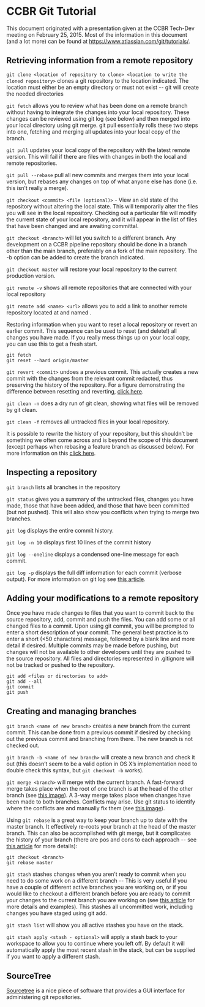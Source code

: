 # CCBR Git Tutorial

This document originated with a presentation given at the CCBR Tech-Dev meeting on February 25, 2015. Most of the information in this document (and a lot more) can be found at https://www.atlassian.com/git/tutorials/.

## Retrieving information from a remote repository
`git clone <location of repository to clone> <location to write the cloned repository>` clones a git repository to the location indicated. The location must either be an empty directory or must not exist -- git will create the needed directories

`git fetch` allows you to review what has been done on a remote branch without having to integrate the changes into your local repository.
These changes can be reviewed using git log (see below) and then merged into your local directory using git merge. git pull essentially rolls these two steps into one, fetching and merging all updates into your local copy of the branch.

`git pull` updates your local copy of the repository with the latest remote version.
This will fail if there are files with changes in both the local and remote repositories.

`git pull --rebase` pull all new commits and merges them into your local version, but rebases any changes on top of what anyone else has done (i.e. this isn’t really a merge).

`git checkout <commit> <file (optional)>` - View an old state of the repository without altering the local state. This will temporarily alter the files you will see in the local repository.
Checking out a particular file will modify the current state of your local repository, and it will appear in the list of files that have been changed and are awaiting committal.

`git checkout <branch>` will let you switch to a different branch.
Any development on a CCBR pipeline repository should be done in a branch other than the main branch, preferably on a fork of the main repository. The -b option can be added to create the branch indicated.

`git checkout master` will restore your local repository to the current production version.

`git remote -v` shows all remote repositories that are connected with your local repository

`git remote add <name> <url>` allows you to add a link to another remote repository located at <url> and named <name>.

Restoring information when you want to reset a local repository or revert an earlier commit. This sequence can be used to reset (and delete!) all changes you have made. If you really mess things up on your local copy, you can use this to get a fresh start.
```
git fetch
git reset --hard origin/master
```

`git revert <commit>` undoes a previous commit. This actually creates a new commit with the changes from the relevant commit redacted, thus preserving the history of the repository. 
For a figure demonstrating the difference between resetting and reverting, [click here](https://www.google.com/url?q=https%3A%2F%2Fwww.atlassian.com%2Fgit%2Ftutorials%2Fmerging-vs-rebasing%2Fconceptual-overview&sa=D&sntz=1&usg=AFQjCNHrmVA-uJGYP0W53fDwcPrlHJnW7Q).

`git clean -n` does a dry run of git clean, showing what files will be removed by git clean.

`git clean -f` removes all untracked files in your local repository.

It is possible to rewrite the history of your repository, but this shouldn’t be something we often come across and is beyond the scope of this document (except perhaps when rebasing a feature branch as discussed below). For more information on this [click here](https://www.google.com/url?q=https%3A%2F%2Fwww.atlassian.com%2Fgit%2Ftutorials%2Frewriting-history&sa=D&sntz=1&usg=AFQjCNG9vA_tUSCzabbGGVU1SeGFzPMlfQ).

## Inspecting a repository
`git branch` lists all branches in the repository

`git status` gives you a summary of the untracked files, changes you have made, those that have been added, and those that have been committed (but not pushed).
This will also show you conflicts when trying to merge two branches.

`git log` displays the entire commit history.

`git log -n 10` displays first 10 lines of the commit history

`git log --oneline` displays a condensed one-line message for each commit.

`git log -p` displays the full diff information for each commit (verbose output). For more information on git log see [this article](https://www.atlassian.com/git/tutorials/git-log/).

## Adding your modifications to a remote repository
Once you have made changes to files that you want to commit back to the source repository, add, commit and push the files. You can add some or all changed files to a commit.
Upon using git commit, you will be prompted to enter a short description of your commit. The general best practice is to enter a short (<50 characters) message, followed by a blank line and more detail if desired.
Multiple commits may be made before pushing, but changes will not be available to other developers until they are pushed to the source repository.
All files and directories represented in .gitignore will not be tracked or pushed to the repository.
```
git add <files or directories to add>
git add --all
git commit
git push
```

## Creating and managing branches
`git branch <name of new branch>` creates a new branch from the current commit. This can be done from a previous commit if desired by checking out the previous commit and branching from there.
The new branch is not checked out.

`git branch -b <name of new branch>` will create a new branch and check it out (this doesn’t seem to be a valid option in OS X’s implementation need to double check this syntax, but `git checkout -b` works).

`git merge <branch>` will merge <branch> with the current branch.
A fast-forward merge takes place when the root of one branch is at the head of the other branch (see [this image](https://www.google.com/url?q=https%3A%2F%2Fwww.atlassian.com%2Fgit%2Fimages%2Ftutorials%2Fcollaborating%2Fusing-branches%2F07.svg&sa=D&sntz=1&usg=AFQjCNHiGdgEC3pRL58UVa6u6ELSy2Z0eA)).
A 3-way merge takes place when changes have been made to both branches. Conflicts may arise. Use git status to identify where the conflicts are and manually fix them (see [this image](https://www.google.com/url?q=https%3A%2F%2Fwww.atlassian.com%2Fgit%2Fimages%2Ftutorials%2Fcollaborating%2Fusing-branches%2F08.svg&sa=D&sntz=1&usg=AFQjCNENQFRniNkM6Dsz3Jx7vKvcuP8x8g)).

Using `git rebase` is a great way to keep your branch up to date with the master branch. It effectively re-roots your branch at the head of the master branch. This can also be accomplished with git merge, but it complicates the history of your branch (there are pos and cons to each approach -- see [this article](https://www.google.com/url?q=https%3A%2F%2Fwww.atlassian.com%2Fgit%2Ftutorials%2Fmerging-vs-rebasing%2Fconceptual-overview&sa=D&sntz=1&usg=AFQjCNHrmVA-uJGYP0W53fDwcPrlHJnW7Q) for more details):
```
git checkout <branch>
git rebase master
```

`git stash` stashes changes when you aren’t ready to commit when you need to do some work on a different branch -- This is very useful if you have a couple of different active branches you are working on, or if you would like to checkout a different branch before you are ready to commit your changes to the current branch you are working on (see [this article](http://www.google.com/url?q=http%3A%2F%2Fgit-scm.com%2Fbook%2Fen%2Fv1%2FGit-Tools-Stashing&sa=D&sntz=1&usg=AFQjCNH_vKrIFwUO9iJM1yuinfsk2HW5eQ) for more details and examples). This stashes all uncommitted work, including changes you have staged using git add.

`git stash list` will show you all active stashes you have on the stack.

`git stash apply <stash - optional>` will apply a stash back to your workspace to allow you to continue where you left off. By default it will automatically apply the most recent stash in the stack, but <stash> can be supplied if you want to apply a different stash.

## SourceTree
[Sourcetree](http://sourcetreeapp.com) is a nice piece of software that provides a GUI interface for administering git repositories.

